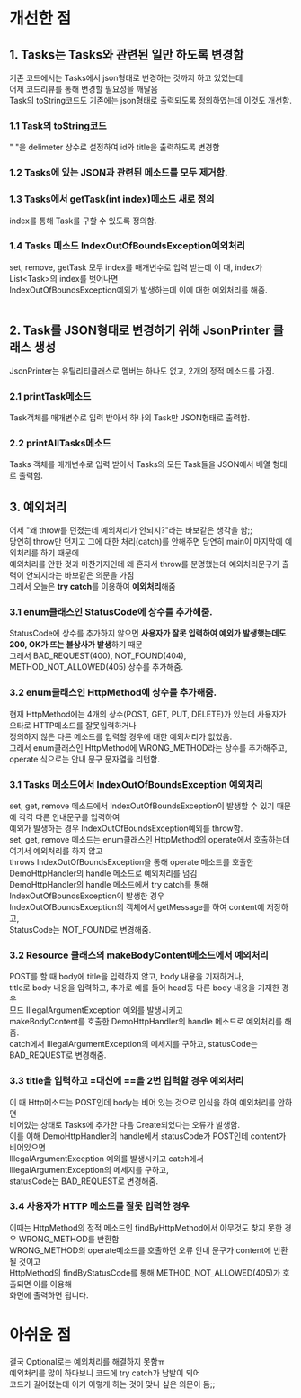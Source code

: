 # 개선한 점
## 1. Tasks는 Tasks와 관련된 일만 하도록 변경함
기존 코드에서는 Tasks에서 json형태로 변경하는 것까지 하고 있었는데 <br>
어제 코드리뷰를 통해  변경할 필요성을 깨달음<br>
Task의 toString코드도 기존에는 json형태로 출력되도록 정의하였는데 이것도 개선함.<br>
### 1.1 Task의 toString코드
" "을 delimeter 상수로 설정하여 id와 title을 출력하도록 변경함
### 1.2 Tasks에 있는 JSON과 관련된 메소드를 모두 제거함.
### 1.3 Tasks에서 getTask(int index)메소드 새로 정의
index를 통해 Task를 구할 수 있도록 정의함.
### 1.4 Tasks 메소드 IndexOutOfBoundsException예외처리
set, remove, getTask 모두 index를 매개변수로 입력 받는데 이 때, index가 List\<Task\>의 index를 벗어나면<br>
IndexOutOfBoundsException예외가 발생하는데 이에 대한 예외처리를 해줌.<br><br>

## 2. Task를 JSON형태로 변경하기 위해 JsonPrinter 클래스 생성
JsonPrinter는 유틸리티클래스로 멤버는 하나도 없고, 2개의 정적 메소드를 가짐.<br>
### 2.1 printTask메소드
Task객체를 매개변수로 입력 받아서 하나의 Task만 JSON형태로 출력함.<br>
### 2.2 printAllTasks메소드
Tasks 객체를 매개변수로 입력 받아서 Tasks의 모든 Task들을 JSON에서 배열 형태로 출력함.

## 3. 예외처리
어제 "왜 throw를 던졌는데 예외처리가 안되지?"라는 바보같은 생각을 함;;<br>
당연히 throw만 던지고 그에 대한 처리(catch)를 안해주면 당연히 main이 마지막에 예외처리를 하기 때문에<br>
예외처리를 안한 것과 마찬가지인데 왜 혼자서 throw를 분명했는데 예외처리문구가 출력이 안되지라는 바보같은 의문을 가짐<br>
그래서 오늘은  **try catch**를 이용하여 **예외처리**해줌<br>

### 3.1 enum클래스인 StatusCode에 상수를 추가해줌.
StatusCode에 상수를 추가하지 않으면 **사용자가 잘못 입력하여 예외가 발생했는데도 200, OK가 뜨는 불상사가 발생**하기 때문<br>
그래서 BAD_REQUEST(400),  NOT_FOUND(404), METHOD_NOT_ALLOWED(405) 상수를 추가해줌.
### 3.2  enum클래스인 HttpMethod에 상수를 추가해줌.
현재 HttpMethod에는 4개의 상수(POST, GET, PUT, DELETE)가 있는데 사용자가 오타로 HTTP메소드를 잘못입력하거나<br>
정의하지 않은 다른 메소드를 입력할 경우에 대한 예외처리가 없었음.<br>
그래서 enum클래스인 HttpMethod에 WRONG_METHOD라는 상수를 추가해주고, operate 식으로는 안내 문구 문자열을 리턴함.<br>

### 3.1 Tasks 메소드에서 IndexOutOfBoundsException 예외처리
set, get, remove 메소드에서 IndexOutOfBoundsException이 발생할 수 있기 때문에 각각 다른 안내문구를 입력하여<br> 
예외가 발생하는 경우 IndexOutOfBoundsException예외를 throw함.<br>
set, get, remove 메소드는 enum클래스인 HttpMethod의 operate에서 호출하는데 여기서 예외처리를 하지 않고<br>
throws IndexOutOfBoundsException을 통해  operate 메소드를 호출한 DemoHttpHandler의 handle 메소드로 예외처리를 넘김<br>
DemoHttpHandler의 handle 메소드에서 try catch를 통해 IndexOutOfBoundsException이 발생한 경우<br>
IndexOutOfBoundsException의 객체에서 getMessage를 하여 content에 저장하고,<br>
StatusCode는 NOT_FOUND로 변경해줌.<br>
### 3.2 Resource 클래스의 makeBodyContent메소드에서 예외처리
POST를 할 때 body에 title을 입력하지 않고, body 내용을 기재하거나,<br>
title로 body 내용을 입력하고, 추가로 예를 들어 head등 다른 body 내용을 기재한 경우<br>
모드 IllegalArgumentException 예외를 발생시키고<br>
makeBodyContent를 호출한 DemoHttpHandler의 handle 메소드로 예외처리를 해줌.<br>
catch에서 IllegalArgumentException의 메세지를 구하고, statusCode는 BAD_REQUEST로 변경해줌.

### 3.3 title을 입력하고 =대신에 ==을 2번 입력할 경우 예외처리
이 때 Http메소드는 POST인데 body는 비어 있는 것으로 인식을 하여 예외처리를 안하면<br>
비어있는 상태로 Tasks에 추가한 다음 Create되었다는 오류가 발생함.<br>
이를 이해 DemoHttpHandler의 handle에서 statusCode가 POST인데 content가 비어있으면<br>
IllegalArgumentException 예외를 발생시키고 catch에서 IllegalArgumentException의 메세지를 구하고,<br>
statusCode는 BAD_REQUEST로 변경해줌.

### 3.4 사용자가 HTTP 메소드를 잘못 입력한 경우
이때는 HttpMethod의 정적 메소드인 findByHttpMethod에서 아무것도 찾지 못한 경우 WRONG_METHOD를 반환함<br>
WRONG_METHOD의 operate메소드를 호출하면 오류 안내 문구가 content에 반환될 것이고<br>
HttpMethod의 findByStatusCode를 통해 METHOD_NOT_ALLOWED(405)가 호출되면 이를 이용해<br>
화면에 출력하면 됩니다.

# 아쉬운 점
결국 Optional로는 예외처리를 해결하지 못함ㅠ<br>
예외처리를 많이 하다보니 코드에 try catch가 남발이 되어<br>
코드가 길어졌는데 이거 이렇게 하는 것이 맞나 싶은 의문이 듬;;
